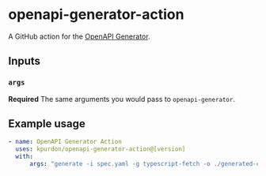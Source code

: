 # openapi-generator-action

A GitHub action for the [OpenAPI Generator](https://openapi-generator.tech/).

## Inputs

### `args`

**Required** The same arguments you would pass to `openapi-generator`.

## Example usage

```yaml
- name: OpenAPI Generator Action
  uses: kpurdon/openapi-generator-action@[version]
  with:
      args: "generate -i spec.yaml -g typescript-fetch -o ./generated-code"
```
